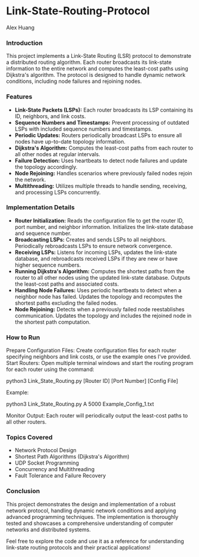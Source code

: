 # Link-State-Routing-Protocol
Alex Huang

### Introduction <br>
This project implements a Link-State Routing (LSR) protocol to demonstrate a distributed routing algorithm. Each router broadcasts its link-state information to the entire network and computes the least-cost paths using Dijkstra's algorithm. The protocol is designed to handle dynamic network conditions, including node failures and rejoining nodes.

### Features <br>
- **Link-State Packets (LSPs):** Each router broadcasts its LSP containing its ID, neighbors, and link costs. <br>
- **Sequence Numbers and Timestamps:** Prevent processing of outdated LSPs with included sequence numbers and timestamps. <br>
- **Periodic Updates:** Routers periodically broadcast LSPs to ensure all nodes have up-to-date topology information. <br>
- **Dijkstra's Algorithm:** Computes the least-cost paths from each router to all other nodes at regular intervals. <br>
- **Failure Detection:** Uses heartbeats to detect node failures and update the topology accordingly. <br>
- **Node Rejoining:** Handles scenarios where previously failed nodes rejoin the network. <br>
- **Multithreading:** Utilizes multiple threads to handle sending, receiving, and processing LSPs concurrently. <br>

### Implementation Details <br>
- **Router Initialization:** Reads the configuration file to get the router ID, port number, and neighbor information. Initializes the link-state database and sequence number. <br>
- **Broadcasting LSPs:** Creates and sends LSPs to all neighbors. Periodically rebroadcasts LSPs to ensure network convergence. <br>
- **Receiving LSPs:** Listens for incoming LSPs, updates the link-state database, and rebroadcasts received LSPs if they are new or have higher sequence numbers. <br>
- **Running Dijkstra's Algorithm:** Computes the shortest paths from the router to all other nodes using the updated link-state database. Outputs the least-cost paths and associated costs. <br>
- **Handling Node Failures:** Uses periodic heartbeats to detect when a neighbor node has failed. Updates the topology and recomputes the shortest paths excluding the failed nodes. <br>
- **Node Rejoining:** Detects when a previously failed node reestablishes communication. Updates the topology and includes the rejoined node in the shortest path computation. <br>

### How to Run
Prepare Configuration Files: Create configuration files for each router specifying neighbors and link costs, or use the example ones I've provided.
Start Routers: Open multiple terminal windows and start the routing program for each router using the command:

python3 Link_State_Routing.py [Router ID] [Port Number] [Config File]

Example:

python3 Link_State_Routing.py A 5000 Example_Config_1.txt

Monitor Output: Each router will periodically output the least-cost paths to all other routers.

### Topics Covered <br>
- Network Protocol Design <br>
- Shortest Path Algorithms (Dijkstra's Algorithm) <br>
- UDP Socket Programming <br>
- Concurrency and Multithreading <br>
- Fault Tolerance and Failure Recovery <br>

### Conclusion <br>
This project demonstrates the design and implementation of a robust network protocol, handling dynamic network conditions and applying advanced programming techniques. The implementation is thoroughly tested and showcases a comprehensive understanding of computer networks and distributed systems.

Feel free to explore the code and use it as a reference for understanding link-state routing protocols and their practical applications!
